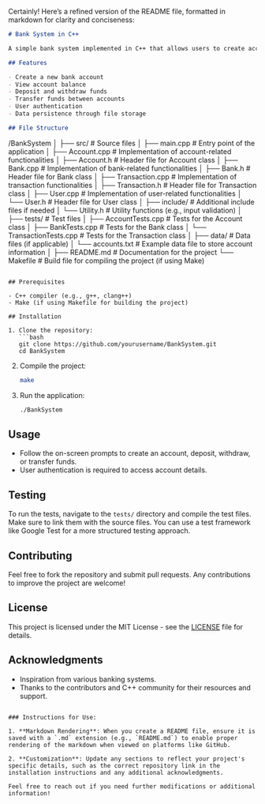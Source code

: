 Certainly! Here’s a refined version of the README file, formatted in markdown for clarity and conciseness:

```markdown
# Bank System in C++

A simple bank system implemented in C++ that allows users to create accounts, manage transactions, and view account information. This project is designed to help users understand the basic functionalities of a banking system and practice object-oriented programming concepts.

## Features

- Create a new bank account
- View account balance
- Deposit and withdraw funds
- Transfer funds between accounts
- User authentication
- Data persistence through file storage

## File Structure

```
/BankSystem
│
├── src/                         # Source files
│   ├── main.cpp                 # Entry point of the application
│   ├── Account.cpp              # Implementation of account-related functionalities
│   ├── Account.h                # Header file for Account class
│   ├── Bank.cpp                 # Implementation of bank-related functionalities
│   ├── Bank.h                   # Header file for Bank class
│   ├── Transaction.cpp           # Implementation of transaction functionalities
│   ├── Transaction.h             # Header file for Transaction class
│   ├── User.cpp                 # Implementation of user-related functionalities
│   └── User.h                   # Header file for User class
│
├── include/                     # Additional include files if needed
│   └── Utility.h                # Utility functions (e.g., input validation)
│
├── tests/                       # Test files
│   ├── AccountTests.cpp         # Tests for the Account class
│   ├── BankTests.cpp            # Tests for the Bank class
│   └── TransactionTests.cpp     # Tests for the Transaction class
│
├── data/                        # Data files (if applicable)
│   └── accounts.txt             # Example data file to store account information
│
├── README.md                    # Documentation for the project
└── Makefile                     # Build file for compiling the project (if using Make)
```

## Prerequisites

- C++ compiler (e.g., g++, clang++)
- Make (if using Makefile for building the project)

## Installation

1. Clone the repository:
   ```bash
   git clone https://github.com/yourusername/BankSystem.git
   cd BankSystem
   ```

2. Compile the project:
   ```bash
   make
   ```

3. Run the application:
   ```bash
   ./BankSystem
   ```

## Usage

- Follow the on-screen prompts to create an account, deposit, withdraw, or transfer funds.
- User authentication is required to access account details.

## Testing

To run the tests, navigate to the `tests/` directory and compile the test files. Make sure to link them with the source files. You can use a test framework like Google Test for a more structured testing approach.

## Contributing

Feel free to fork the repository and submit pull requests. Any contributions to improve the project are welcome!

## License

This project is licensed under the MIT License - see the [LICENSE](LICENSE) file for details.

## Acknowledgments

- Inspiration from various banking systems.
- Thanks to the contributors and C++ community for their resources and support.
```

### Instructions for Use:

1. **Markdown Rendering**: When you create a README file, ensure it is saved with a `.md` extension (e.g., `README.md`) to enable proper rendering of the markdown when viewed on platforms like GitHub.
   
2. **Customization**: Update any sections to reflect your project's specific details, such as the correct repository link in the installation instructions and any additional acknowledgments.

Feel free to reach out if you need further modifications or additional information!